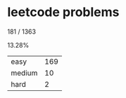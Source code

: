 # leetcode problems

181 / 1363

13.28%

|        |     |
| ------ | --- |
| easy   | 169  |
| medium | 10   |
| hard   | 2   |


